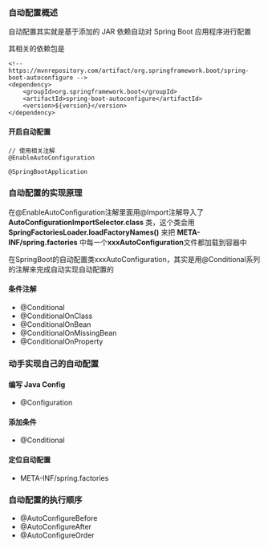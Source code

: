 ### 自动配置概述
自动配置其实就是基于添加的 JAR 依赖⾃动对 Spring Boot 应⽤程序进⾏配置

其相关的依赖包是
```
<!-- https://mvnrepository.com/artifact/org.springframework.boot/spring-boot-autoconfigure -->
<dependency>
    <groupId>org.springframework.boot</groupId>
    <artifactId>spring-boot-autoconfigure</artifactId>
    <version>${version}</version>
</dependency>
```

#### 开启自动配置
```
// 使用相关注解
@EnableAutoConfiguration

@SpringBootApplication
```

### ⾃动配置的实现原理

在@EnableAutoConfiguration注解里面用@Import注解导入了 **AutoConfigurationImportSelector.class** 类，这个类会用 **SpringFactoriesLoader.loadFactoryNames()** 来把 **META-INF/spring.factories** 中每一个**xxxAutoConfiguration**文件都加载到容器中

在SpringBoot的自动配置类xxxAutoConfiguration，其实是用@Conditional系列的注解来完成自动实现自动配置的

#### 条件注解
- @Conditional
- @ConditionalOnClass
- @ConditionalOnBean
- @ConditionalOnMissingBean
- @ConditionalOnProperty

### 动⼿实现⾃⼰的⾃动配置

#### 编写 Java Config
- @Configuration

#### 添加条件
- @Conditional

#### 定位⾃动配置
- META-INF/spring.factories

### 自动配置的执行顺序
- @AutoConfigureBefore
- @AutoConfigureAfter
- @AutoConfigureOrder
